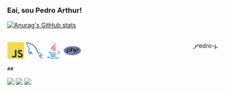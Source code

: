 ### Eai, sou Pedro Arthur!

[![Anurag's GitHub stats](https://github-readme-stats.vercel.app/api?username=JavaPedro)](https://github.com/anuraghazra/github-readme-stats)
  
<div style="display: inline_block"><br>
  <img align="center" alt="Pedro-HTMLCSSJS" height="40" width="40" src="https://github.com/devicons/devicon/blob/master/icons/javascript/javascript-original.svg">
  <img align="center" alt="Pedro-BDD" height="40" width="40" src="https://github.com/devicons/devicon/blob/master/icons/mysql/mysql-original.svg">
  <img align="center" alt="Pedro-Java" height="40" width="40" src="https://github.com/devicons/devicon/blob/master/icons/java/java-original.svg">
  <img align="center" alt="Pedro-php" height="40" width="40" src="https://github.com/devicons/devicon/blob/master/icons/php/php-original.svg">
  <img align="right" alt="Pedro-pic" height="150" style="border-radius:50px;" src="https://animes.olanerd.com/wp-content/uploads/2022/08/1661195103_94_O-que-saber-antes-dos-Edgerunners.jpg"/Publicacoes_Instagram_1_1.png?width=676&height=676">
</div>
    
    ##
 
<div> 
  <a href="https://instagram.com/nashideyomu" target="_blank"><img src="https://img.shields.io/badge/-Instagram-%23E4405F?style=for-the-badge&logo=instagram&logoColor=white" target="_blank"></a>
  <a href = "mailto:javapedro0@gmail.com"><img src="https://img.shields.io/badge/-Gmail-%23333?style=for-the-badge&logo=gmail&logoColor=white" target="_blank"></a>
  <a href="https://www.linkedin.com/in/pedro-arthur-64b30324b/" target="_blank"><img src="https://img.shields.io/badge/-LinkedIn-%230077B5?style=for-the-badge&logo=linkedin&logoColor=white" target="_blank"></a>
 
 
 
</div>

